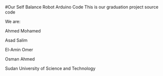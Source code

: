 #Our Self Balance Robot Arduino Code
This is our graduation project source code

We are:

Ahmed Mohamed

Asad Salim

El-Amin Omer

Osman Ahmed

Sudan University of Science and Technology